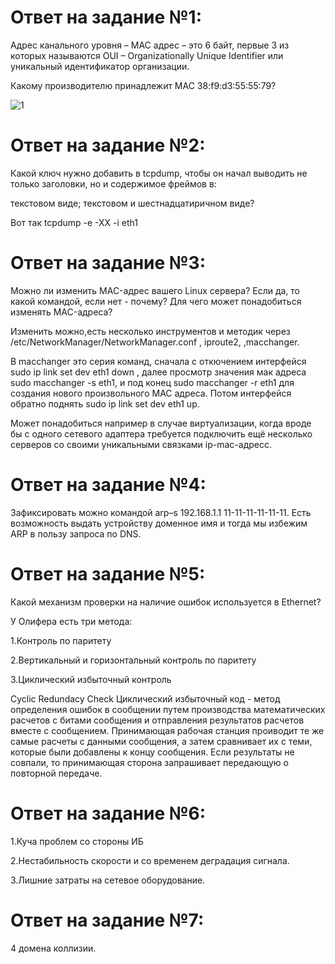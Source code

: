 
# Ответ на задание №1: 
Адрес канального уровня – MAC адрес – это 6 байт, первые 3 из которых называются OUI – Organizationally Unique Identifier или уникальный идентификатор организации.

Какому производителю принадлежит MAC 38:f9:d3:55:55:79?

![1](https://user-images.githubusercontent.com/107581500/188417121-9f231e3d-9e93-4c13-9432-2b77a3c155a1.jpg)

# Ответ на задание №2: 
Какой ключ нужно добавить в tcpdump, чтобы он начал выводить не только заголовки, но и содержимое фреймов в:

текстовом виде;
текстовом и шестнадцатиричном виде?                                     

Вот так tcpdump -e -XX -i eth1 

# Ответ на задание №3: 

Можно ли изменить MAC-адрес вашего Linux сервера? 
Если да, то какой командой, если нет - почему?
Для чего может понадобиться изменять MAC-адреса?

Изменить можно,есть несколько инструментов и методик через /etc/NetworkManager/NetworkManager.conf , iproute2, ,macchanger.


В macchanger это серия команд, сначала с откючением интерфейся sudo ip link set dev eth1 down , далее просмотр значения мак адреса
sudo macchanger -s eth1, и под конец sudo macchanger -r eth1 для создания нового произвольного MAC адреса. Потом интерфейся обратно поднять sudo ip link set dev eth1 up.

Может понадобиться например в  случае виртуализации, когда вроде бы с одного сетевого адаптера требуется подключить ещё несколько серверов со своими уникальными связками
ip-mac-адресс.


# Ответ на задание №4: 
Зафиксировать можно командой arp–s 192.168.1.1 11-11-11-11-11-11. Есть возможность выдать устройству доменное имя и тогда мы избежим ARP в пользу запроса по DNS.


# Ответ на задание №5: 

Какой механизм проверки на наличие ошибок используется в Ethernet?

У Олифера есть три метода: 

1.Контроль по паритету

2.Вертикальный и горизонтальный контроль по паритету

3.Циклический избыточный контроль

Cyclic Redundacy Check Циклический избыточный код - метод определения
   ошибок в сообщении путем производства математических расчетов с битами
   сообщения и отправления результатов расчетов вместе с сообщением.
   Принимающая рабочая станция проиводит те же самые расчеты с данными
   сообщения, а затем сравнивает их с теми, которые были добавлены к
   концу сообщения. Если результаты не совпали, то принимающая сторона
   запрашивает передающую о повторной передаче.
   
# Ответ на задание №6: 

1.Куча проблем со стороны ИБ

2.Нестабильность скорости и  со временем деградация сигнала.

3.Лишние затраты на сетевое оборудование.


# Ответ на задание №7:

4 домена коллизии.


   



